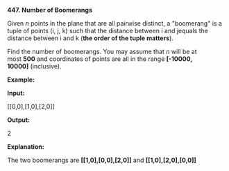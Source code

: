 **447. Number of Boomerangs**

Given _n_ points in the plane that are all pairwise distinct, a "boomerang" is a tuple of points (i, j, k) such that the distance between i and jequals the distance between i and k (**the order of the tuple matters**).

Find the number of boomerangs. You may assume that _n_ will be at most **500** and coordinates of points are all in the range **[-10000, 10000]** (inclusive).

**Example:**

**Input:**

[[0,0],[1,0],[2,0]]

**Output:**

2

**Explanation:**

The two boomerangs are **[[1,0],[0,0],[2,0]]** and **[[1,0],[2,0],[0,0]]**
